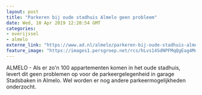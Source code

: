 ```yaml
---
layout: post
title: "Parkeren bij oude stadhuis Almelo geen probleem"
date: Wed, 10 Apr 2019 12:20:54 GMT
categories: 
- overijssel 
- almelo 
externe_link: "https://www.ad.nl/almelo/parkeren-bij-oude-stadhuis-almelo-geen-probleem~a5fc0804/"
feature_image: "https://images1.persgroep.net/rcs/hLvs14SdNPFMqQgEag4MuCb7tKQ/diocontent/100710419/_fitwidth/400/?appId=21791a8992982cd8da851550a453bd7f&quality=0.7"
---
```


ALMELO - Als er zo'n 100 appartementen komen in het oude stadhuis, levert dit geen problemen op voor de parkeergelegenheid in garage Stadsbaken in Almelo. Wel worden er nog andere parkeermogelijkheden onderzocht.
